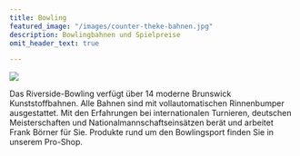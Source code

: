 ```yaml
---
title: Bowling
featured_image: "/images/counter-theke-bahnen.jpg"
description: Bowlingbahnen und Spielpreise
omit_header_text: true

---
```

![](/images/bowling-preise.jpg)

Das Riverside-Bowling verfügt über 14 moderne Brunswick Kunststoffbahnen. Alle Bahnen sind mit vollautomatischen Rinnenbumper ausgestattet. Mit den Erfahrungen bei internationalen Turnieren, deutschen Meisterschaften und Nationalmannschaftseinsätzen berät und arbeitet Frank Börner für Sie. Produkte rund um den Bowlingsport finden Sie in unserem Pro-Shop.
